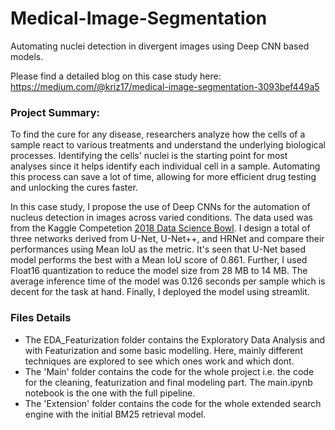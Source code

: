 # Medical-Image-Segmentation
Automating nuclei detection in divergent images using Deep CNN based models. 

Please find a detailed blog on this case study here: https://medium.com/@kriz17/medical-image-segmentation-3093bef449a5

### Project Summary:
To find the cure for any disease, researchers analyze how the cells of a sample react to various treatments and understand the underlying biological processes. Identifying the cells' nuclei is the starting point for most analyses since it helps identify each individual cell in a sample. Automating this process can save a lot of time, allowing for more efficient drug testing and unlocking the cures faster. 

In this case study, I propose the use of Deep CNNs for the automation of nucleus detection in images across varied conditions. The data used was from the Kaggle Competetion [2018 Data Science Bowl](https://www.kaggle.com/c/data-science-bowl-2018). I design a total of three networks derived from U-Net, U-Net++, and HRNet and compare their performances using Mean IoU as the metric. It's seen that U-Net based model performs the best with a Mean IoU score of 0.861. Further, I used Float16 quantization to reduce the model size from 28 MB to 14 MB. The average inference time of the model was 0.126 seconds per sample which is decent for the task at hand. Finally, I deployed the model using streamlit. 

### Files Details
* The EDA_Featurization folder contains the Exploratory Data Analysis and with Featurization and some basic modelling. Here, mainly different techniques are explored to see which ones work and which dont. 
* The 'Main' folder contains the code for the whole project i.e. the code for the cleaning, featurization and final modeling part. The main.ipynb notebook is the one with the full pipeline.
* The 'Extension' folder contains the code for the whole extended search engine with the initial BM25 retrieval model.

